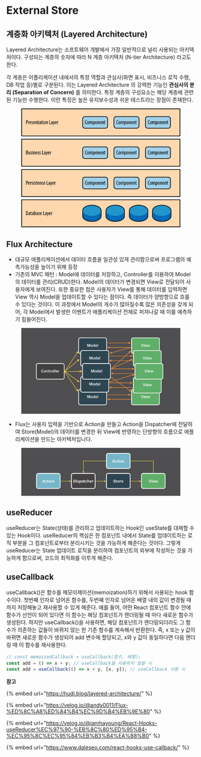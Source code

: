 # External Store

## 계층화 아키텍처 (Layered Architecture)

Layered Architecture는 소프트웨어 개발에서 가장 일반적으로 널리 사용되는 아키텍처이다. 구성되는 계층의 숫자에 따라 N 계층 아키텍처 (N-tier Architecture) 라고도 한다.

각 계층은 어플리케이션 내에서의 특정 역할과 관심사(화면 표시, 비즈니스 로직 수행, DB 작업 등)별로 구분된다. 이는 Layered Architecture 의 강력한 기능인 **관심사의 분리 (Separation of Concern)** 를 의미한다. 특정 계층의 구성요소는 해당 계층에 관련된 기능만 수행한다. 이런 특징은 높은 유지보수성과 쉬운 테스트라는 장점이 존재한다.

<figure><img src="../.gitbook/assets/image.png" alt=""><figcaption></figcaption></figure>

## Flux Architecture

* 대규모 애플리케이션에서 데이터 흐름을 일관성 있게 관리함으로써 프로그램의 예측가능성을 높이기 위해 등장
* 기존의 MVC 패턴 : Model에 데이터를 저장하고, Controller를 이용하여 Model의 데이터를 관리(CRUD)한다. Model의 데이터가 변경되면 View로 전달되어 사용자에게 보여진다. 또한 중요한 점은 사용자가 View를 통해 데이터를 입력하면 View 역시 Model을 업데이트할 수 있다는 점이다. 즉 데이터가 양방향으로 흐를 수 있다는 것이다. 이 과정에서 Model의 개수가 많아질수록 많은 의존성을 갖게 되어, 각 Model에서 발생한 이벤트가 애플리케이션 전체로 퍼져나갈 때 이를 예측하기 힘들어진다.

<figure><img src="../.gitbook/assets/image (1).png" alt=""><figcaption></figcaption></figure>

* Flux는 사용자 입력을 기반으로 Action을 만들고 Action을 Dispatcher에 전달하여 Store(Model)의 데이터를 변경한 뒤 View에 반영하는 단방향의 흐름으로 애플리케이션을 만드는 아키텍처입니다.

<figure><img src="../.gitbook/assets/image (2).png" alt=""><figcaption></figcaption></figure>

## useReducer

useReducer는 State(상태)를 관리하고 업데이트하는 Hook인 useState를 대체할 수 있는 Hook이다. useReducer의 핵심은 한 컴포넌트 내에서 State를 업데이트하는 로직 부분을 그 컴포넌트로부터 분리시키는 것을 가능하게 해준다는 것이다. 그렇게 useReducer는 State 업데이트 로직을 분리하여 컴포넌트의 외부에 작성하는 것을 가능하게 함으로써, 코드의 최적화를 이루게 해준다.



## useCallback

useCallback()은 함수를 메모이제이션(memoization)하기 위해서 사용되는 hook 함수이다. 첫번째 인자로 넘어온 함수를, 두번째 인자로 넘어온 배열 내의 값이 변경될 때까지 저장해놓고 재사용할 수 있게 해준다. 예를 들어, 어떤 React 컴포넌트 함수 안에 함수가 선언이 되어 있다면 이 함수는 해당 컴포넌트가 랜더링될 때 마다 새로운 함수가 생성된다. 하지만 useCallback()을 사용하면, 해당 컴포넌트가 랜더링되더라도 그 함수가 의존하는 값들이 바뀌지 않는 한 기존 함수를 계속해서 반환한다. 즉, x 또는 y 값이 바뀌면 새로운 함수가 생성되어 add 변수에 할당되고, x와 y 값이 동일하다면 다음 랜더링 때 이 함수를 재사용한다.

```javascript
// const memoizedCallback = useCallback(함수, 배열);
const add = () => x + y; // useCallback을 사용하지 않을 시
const add = useCallback(() => x + y, [x, y]); // useCallback 사용 시
```





**참고**

{% embed url="https://hudi.blog/layered-architecture/" %}

{% embed url="https://velog.io/@andy0011/Flux-%ED%8C%A8%ED%84%B4%EC%9D%B4%EB%9E%80" %}

{% embed url="https://velog.io/@iamhayoung/React-Hooks-useReducer%EC%97%90-%EB%8C%80%ED%95%B4-%EC%95%8C%EC%95%84%EB%B3%B4%EA%B8%B0" %}

{% embed url="https://www.daleseo.com/react-hooks-use-callback/" %}
